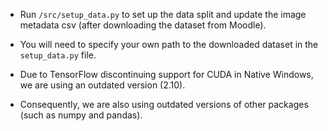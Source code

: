 - Run `/src/setup_data.py` to set up the data split and update the image metadata csv (after downloading the dataset from Moodle).
- You will need to specify your own path to the downloaded dataset in the `setup_data.py` file.

- Due to TensorFlow discontinuing support for CUDA in Native Windows, we are using an outdated version (2.10).
- Consequently, we are also using outdated versions of other packages (such as numpy and pandas).